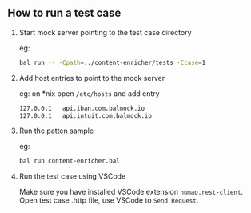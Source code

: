 How to run a test case
----------------------

1. Start mock server pointing to the test case directory

    eg:
    ```sh
    bal run -- -Cpath=../content-enricher/tests -Ccase=1
    ``````

2. Add host entries to point to the mock server

    eg: on *nix open `/etc/hosts` and add entry
    ```sh
    127.0.0.1	api.iban.com.balmock.io
    127.0.0.1	api.intuit.com.balmock.io
    ```

3. Run the patten sample

    eg:
    ```sh
    bal run content-enricher.bal
    ``````

4. Run the test case using VSCode

    Make sure you have installed VSCode extension `humao.rest-client`.
    Open test case .http file, use VSCode to `Send Request`.

